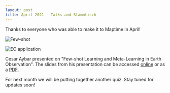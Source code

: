 ```yaml
---
layout: post
title: April 2021 - Talks and Stammtisch
---
```


Thanks to everyone who was able to make it to Maptime in April!

![Few-shot]({{site.baseurl}}/img/2021-04-22-caybar_1.png)

![EO application]({{site.baseurl}}/img/2021-04-22-caybar_2.png)

Cesar Aybar presented on "Few-shot Learning and Meta-Learning in Earth Observation". The slides from his presentation can be accessed [online](https://docs.google.com/presentation/d/17ncFqflvFTLGYGvVG3jcbwf1XmO9amIyQCxds84hl4o/edit#slide=id.p) or as a [PDF](https://github.com/augustinh22/maptime-salzburg/blob/master/materials/2021-04-22_fewshot_and_meta_learning/meta-learning.pdf).

For next month we will be putting together another quiz. Stay tuned for updates soon!
